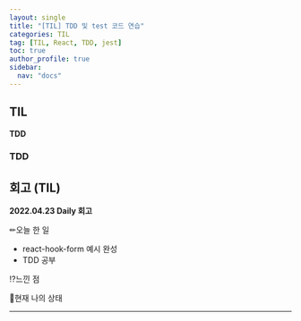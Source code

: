 ```yaml
---
layout: single
title: "[TIL] TDD 및 test 코드 연습"
categories: TIL
tag: [TIL, React, TDD, jest]
toc: true
author_profile: true
sidebar:
  nav: "docs"
---
```


## TIL

**TDD**

### TDD

## 회고 (TIL)

**2022.04.23 Daily 회고**

✏오늘 한 일

- react-hook-form 예시 완성
- TDD 공부

⁉느낀 점

🎃현재 나의 상태

<hr>
